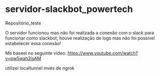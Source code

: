 # servidor-slackbot_powertech
Repositório_teste

O servidor funcionou mas não foi realizada a conexão com o slack para funcionar como slackbot,
houve realização de logs mas não foi possível estabelecer essa conexão!

Me baseei no seguinte video: 
https://www.youtube.com/watch?v=pw5wah2isAM

utilizei localtunnel invés de ngrok  
